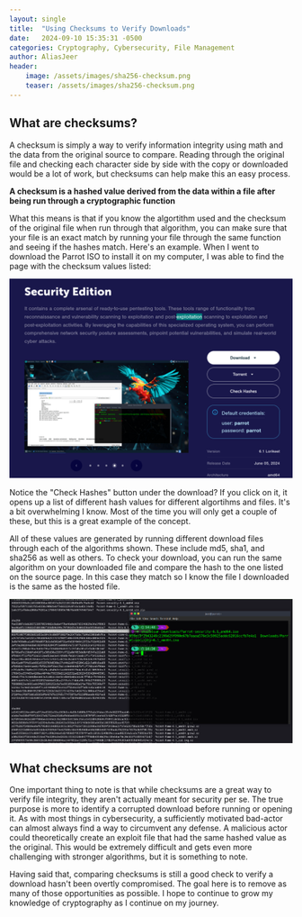 ```yaml
---
layout: single
title:  "Using Checksums to Verify Downloads"
date:   2024-09-10 15:35:31 -0500
categories: Cryptography, Cybersecurity, File Management
author: AliasJeer
header:
    image: /assets/images/sha256-checksum.png
    teaser: /assets/images/sha256-checksum.png
---
```


## What are checksums?
A checksum is simply a way to verify information integrity using math and the data from the original source to compare. Reading through the original file and checking each character side by side with the copy or downloaded would be a lot of work, but checksums can help make this an easy process. 

**A checksum is a hashed value derived from the data within a file after being run through a cryptographic function**

What this means is that if you know the algortithm used and the checksum of the original file when run through that algorithm, you can make sure that your file is an exact match by running your file through the same function and seeing if the hashes match. Here's an example. When I went to download the Parrot ISO to install it on my computer, I was able to find the page with the checksum values listed:

![The Parrot OS Security Edition download page](/assets/images/parrot-download-page.png)

Notice the "Check Hashes" button under the download? If you click on it, it opens up a list of different hash values for different algortihms and files. It's a bit overwhelming I know. Most of the time you will only get a couple of these, but this is a great example of the concept. 

All of these values are generated by running different download files through each of the algorithms shown. These include md5, sha1, and sha256 as well as others. To check your download, you can run the same algorithm on your downloaded file and compare the hash to the one listed on the source page. In this case they match so I know the file I downloaded is the same as the hosted file. 

![List of SHA256 checksums for every Parrot download and terminal command to check the has on the local file](/assets/images/sha256-checksum.png)

## What checksums are not
One important thing to note is that while checksums are a great way to verify file integrity, they aren't actually meant for security per se. The true purpose is more to identify a corrupted download before running or opening it. As with most things in cybersecurity, a sufficiently motivated bad-actor can almost always find a way to circumvent any defense. A malicious actor could theoretically create an exploit file that had the same hashed value as the original. This would be extremely difficult and gets even more challenging with stronger algorithms, but it is something to note.

Having said that, comparing checksums is still a good check to verify a download hasn't been overtly compromised.  The goal here is to remove as many of those opportunities as possible. I hope to continue to grow my knowledge of cryptography as I continue on my journey.
